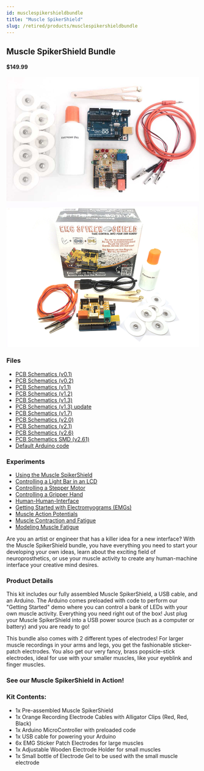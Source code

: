 ```yaml
---
id: musclespikershieldbundle
title: "Muscle SpikerShield"
slug: /retired/products/musclespikershieldbundle
---
```



## Muscle SpikerShield Bundle

#### $149.99


![The Muscle SpikerShield Bundle](./img/musclespikershieldbundle.jpg)
![Whats In The Box](./img/musclespikershield_bundle_whatsinthebox.jpg)

### Files

  * [PCB Schematics (v0.1)](./files/EMGSpikerShield.v.0.1a.pdf)
  * [PCB Schematics (v0.2)](./files/EMGSpikerShield.v.0.2a.pdf)
  * [PCB Schematics (v1.1)](./files/EMGSpikerShield.v.1.1.pdf)
  * [PCB Schematics (v1.2)](./files/EMGSpikerShield.v.1.2.pdf)
  * [PCB Schematics (v1.3)](./files/MuscleSpikerShield.v.1.3.pdf)
  * [PCB Schematics (v1.3) update](./files/MuscleSpikerShield.v.1.3.updatedValues.pdf)
  * [PCB Schematics (v1.7)](./files/MuscleSpikerShield.v.1.7.pdf)
  * [PCB Schematics (v2.0)](./files/Muscle_SpikerShieldV2.pdf)
  * [PCB Schematics (v2.1)](./files/Muscle_SpikerShieldV2.1.pdf)
  * [PCB Schematics (v2.6)](./files/Muscle_SpikerShield.SMD.V2.6.pdf)
  * [PCB Schematics SMD (v2.61)](./files/EMGSpikerShield.SMD.V2.61.pdf)
  * [Default Arduino code](https://raw.githubusercontent.com/BackyardBrains/Muscle-SpikerShield/master/V2_61/Muscle-SpikerShield/Muscle-SpikerShield.ino)

### Experiments

  * [Using the Muscle SpikerShield](../Experiments/muscleSpikerShield.md)
  * [Controlling a Light Bar in an LCD](../Experiments/MuscleSpikerShield_LCD.md)
  * [Controlling a Stepper Motor](../Experiments/MuscleSpikerShield_StepperMotor.md)
  * [Controlling a Gripper Hand](../Experiments/MuscleSpikerShield_GripperHand.md)
  * [Human-Human-Interface](../Experiments/humanhumaninterface.md)
  * [Getting Started with Electromyograms (EMGs)](../Experiments/muscleSpikerBox.md)
  * [Muscle Action Potentials](../Experiments/muscleactionpotential.md)
  * [Muscle Contraction and Fatigue](../Experiments/fatigue.md)
  * [Modeling Muscle Fatigue](../Experiments/rateoffatigue.md)

Are you an artist or engineer that has a killer idea for a new interface? With
the Muscle SpikerShield bundle, you have everything you need to start your
developing your own ideas, learn about the exciting field of neuroprosthetics,
or use your muscle activity to create any human-machine interface your
creative mind desires.

### Product Details

This kit includes our fully assembled Muscle SpikerShield, a USB cable, and an
Arduino. The Arduino comes preloaded with code to perform our "Getting
Started" demo where you can control a bank of LEDs with your own muscle
activity. Everything you need right out of the box! Just plug your Muscle
SpikerShield into a USB power source (such as a computer or battery) and you
are ready to go!

This bundle also comes with 2 different types of electrodes! For larger muscle
recordings in your arms and legs, you get the fashionable sticker-patch
electrodes. You also get our very fancy, brass popsicle-stick electrodes,
ideal for use with your smaller muscles, like your eyeblink and finger
muscles.

### See our Muscle SpikerShield in Action!

### Kit Contents:

  * 1x Pre-assembled Muscle SpikerShield 
  * 1x Orange Recording Electrode Cables with Alligator Clips (Red, Red, Black)
  * 1x Arduino MicroController with preloaded code
  * 1x USB cable for powering your Arduino
  * 6x EMG Sticker Patch Electrodes for large muscles
  * 1x Adjustable Wooden Electrode Holder for small muscles
  * 1x Small bottle of Electrode Gel to be used with the small muscle electrode

